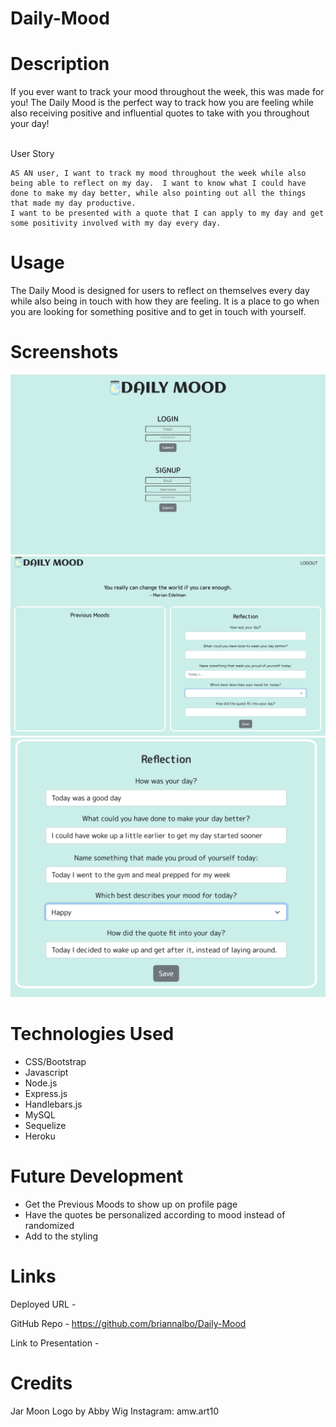 # Daily-Mood

# Description
If you ever want to track your mood throughout the week, this was made for you! 
The Daily Mood is the perfect way to track how you are feeling while also receiving positive and influential quotes to take with you throughout your day!

\
User Story
```
AS AN user, I want to track my mood throughout the week while also being able to reflect on my day.  I want to know what I could have done to make my day better, while also pointing out all the things that made my day productive. 
I want to be presented with a quote that I can apply to my day and get some positivity involved with my day every day.
```

# Usage
The Daily Mood is designed for users to reflect on themselves every day while also being in touch with how they are feeling.  It is a place to go when you are looking for something positive and to get in touch with yourself.

# Screenshots
![](/public/assets/img/login.png)
![](/public/assets/img/profile.png)
![](/public/assets/img/reflection.png)

# Technologies Used
* CSS/Bootstrap
* Javascript
* Node.js
* Express.js
* Handlebars.js
* MySQL
* Sequelize
* Heroku


# Future Development
* Get the Previous Moods to show up on profile page
* Have the quotes be personalized according to mood instead of randomized
* Add to the styling 

# Links
Deployed URL -

GitHub Repo - https://github.com/briannalbo/Daily-Mood

Link to Presentation - 

# Credits
Jar Moon Logo by Abby Wig 
Instagram: amw.art10
